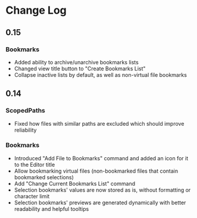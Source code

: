 # Change Log

## 0.15

### Bookmarks

- Added ability to archive/unarchive bookmarks lists
- Changed view title button to "Create Bookmarks List"
- Collapse inactive lists by default, as well as non-virtual file bookmarks

## 0.14

### ScopedPaths

- Fixed how files with similar paths are excluded which should improve reliability

### Bookmarks

- Introduced "Add File to Bookmarks" command and added an icon for it to the Editor title
- Allow bookmarking virtual files (non-bookmarked files that contain bookmarked selections)
- Add "Change Current Bookmarks List" command
- Selection bookmarks' values are now stored as is, without formatting or character limit
- Selection bookmarks' previews are generated dynamically with better readability and helpful tooltips
